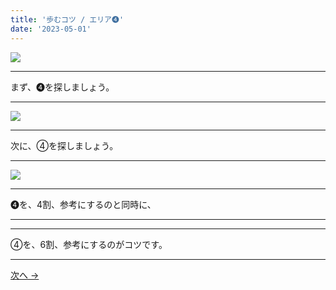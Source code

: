 ```yaml
---
title: '歩むコツ / エリア➍'
date: '2023-05-01'
---
```

![](/images/44.jpg)
***
まず、➍を探しましょう。
***
![](/images/44_n.jpg)
***
次に、④を探しましょう。
***
![](/images/44__n.jpg)
***
➍を、4割、参考にするのと同時に、  
***
***
④を、6割、参考にするのがコツです。
***
[ 次へ → ](/posts/00)
